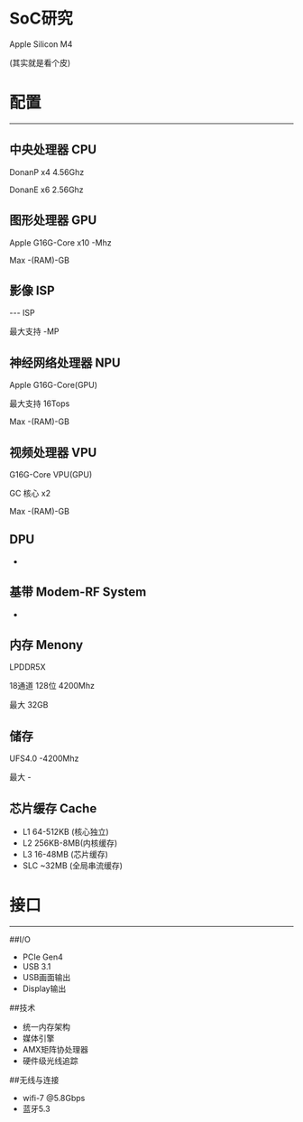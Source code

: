 # SoC研究
Apple
Silicon M4

(其实就是看个皮)

# 配置

---

## 中央处理器 CPU
   DonanP x4 4.56Ghz
   
   DonanE x6 2.56Ghz
   
## 图形处理器 GPU
   Apple G16G-Core x10 -Mhz
   
   Max -(RAM)-GB

## 影像 ISP
   --- ISP
   
   最大支持 -MP
   
## 神经网络处理器 NPU
   Apple G16G-Core(GPU)
   
   最大支持 16Tops
   
   Max -(RAM)-GB
   
## 视频处理器 VPU
   G16G-Core VPU(GPU)
   
   GC 核心 x2
   
   Max -(RAM)-GB
   
## DPU
   -
   
## 基带 Modem-RF System
   -
   
## 内存 Menony
   LPDDR5X
   
   18通道 128位 4200Mhz
   
   最大 32GB
   
## 储存
   UFS4.0 -4200Mhz
   
   最大 -
   
## 芯片缓存 Cache
* L1 64-512KB (核心独立)
* L2 256KB-8MB(内核缓存)
* L3 16-48MB (芯片缓存)
* SLC ~32MB (全局串流缓存)

# 接口
---
##I/O 
* PCIe Gen4
* USB 3.1
* USB画面输出
* Display输出

##技术
* 统一内存架构
* 媒体引擎
* AMX矩阵协处理器
* 硬件级光线追踪

##无线与连接
* wifi-7 @5.8Gbps
* 蓝牙5.3
